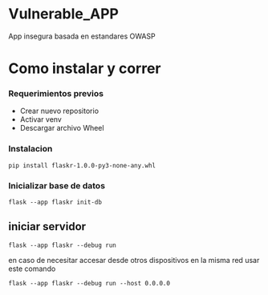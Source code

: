 # Vulnerable_APP
App insegura basada en estandares OWASP

# Como instalar y correr

### Requerimientos previos

- Crear nuevo repositorio
- Activar venv
- Descargar archivo Wheel

### Instalacion

```pip install flaskr-1.0.0-py3-none-any.whl```

### Inicializar base de datos

```flask --app flaskr init-db```

## iniciar servidor

```flask --app flaskr --debug run```

en caso de necesitar accesar desde otros dispositivos en la misma red usar este comando

```flask --app flaskr --debug run --host 0.0.0.0```
